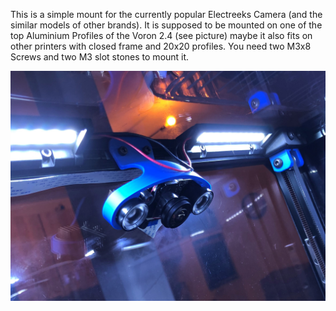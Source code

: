 This is a simple mount for the currently popular Electreeks Camera (and the similar models of other brands).
It is supposed to be mounted on one of the top Aluminium Profiles of the Voron 2.4 (see picture) maybe it also fits on other printers with closed frame and 20x20 profiles.
You need two M3x8 Screws and two M3 slot stones to mount it.

![Picture1](Pictures/Picture1.jpeg)
